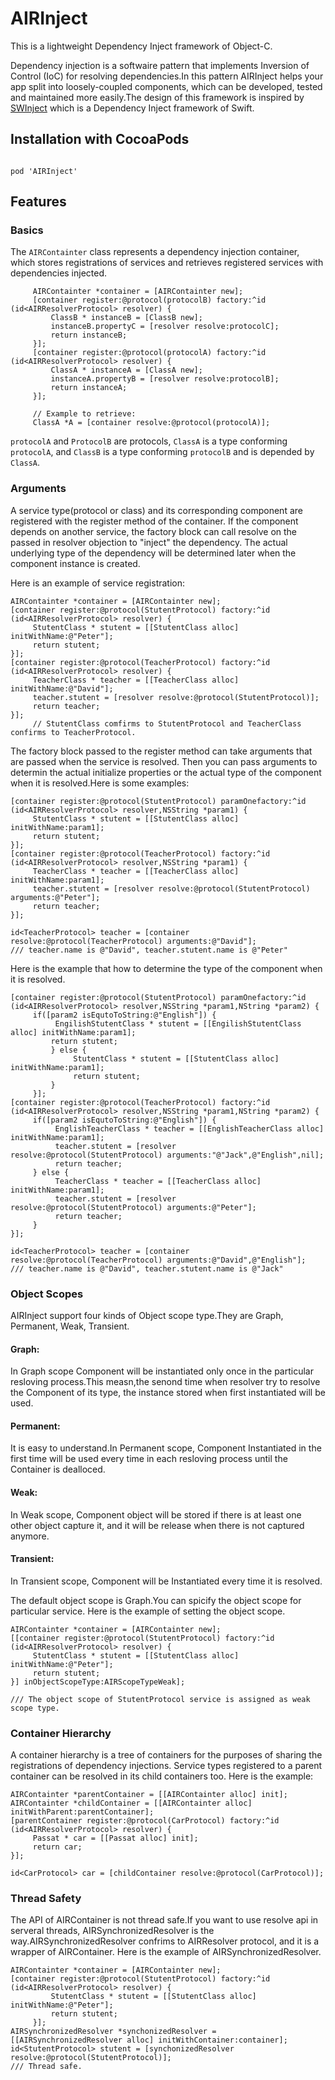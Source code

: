 # AIRInject
This is a lightweight Dependency Inject framework of Object-C.

Dependency injection is a softwaire pattern that implements Inversion of Control (IoC) for resolving dependencies.In this pattern AIRInject helps your app split into loosely-coupled components, which can be developed, tested and maintained more easily.The design of this framework is inspired by [SWInject] which is a Dependency Inject framework of Swift.

[SWinject]: https://github.com/Swinject/Swinject "SWInject"

## Installation with CocoaPods
```

pod 'AIRInject'

```

## Features

### Basics

The `AIRContainter` class represents a dependency injection container, which stores registrations of services and retrieves registered services with dependencies injected.
```Object-C
     AIRContainter *container = [AIRContainter new];
     [container register:@protocol(protocolB) factory:^id (id<AIRResolverProtocol> resolver) {
         ClassB * instanceB = [ClassB new];
         instanceB.propertyC = [resolver resolve:protocolC];
         return instanceB;
     }];
     [container register:@protocol(protocolA) factory:^id (id<AIRResolverProtocol> resolver) {
         ClassA * instanceA = [ClassA new];
         instanceA.propertyB = [resolver resolve:protocolB];
         return instanceA;
     }];
     
     // Example to retrieve:
     ClassA *A = [container resolve:@protocol(protocolA)];
```    
`protocolA` and `ProtocolB` are protocols, `ClassA` is a type conforming `protocolA`, and `ClassB` is a type conforming `protocolB` and is depended by `ClassA`.
    
### Arguments

A service type(protocol or class) and its corresponding component are registered with the register method of the container. If the component depends on another service, the factory block can call resolve on the passed in resolver objection to "inject" the dependency. The actual underlying type of the dependency will be determined later when the component instance is created.

Here is an example of service registration:

```Object-C
AIRContainter *container = [AIRContainter new];
[container register:@protocol(StutentProtocol) factory:^id (id<AIRResolverProtocol> resolver) {     
     StutentClass * stutent = [[StutentClass alloc] initWithName:@"Peter"];
     return stutent;
}];
[container register:@protocol(TeacherProtocol) factory:^id (id<AIRResolverProtocol> resolver) {
     TeacherClass * teacher = [[TeacherClass alloc] initWithName:@"David"];
     teacher.stutent = [resolver resolve:@protocol(StutentProtocol)];
     return teacher;
}];
     // StutentClass comfirms to StutentProtocol and TeacherClass confirms to TeacherProtocol.
``` 
The factory block passed to the register method can take arguments that are passed when the service is resolved. Then you can pass arguments to determin the actual initialize properties or the actual type of the component when it is resolved.Here is some examples:

```Object-C
[container register:@protocol(StutentProtocol) paramOnefactory:^id (id<AIRResolverProtocol> resolver,NSString *param1) {
     StutentClass * stutent = [[StutentClass alloc] initWithName:param1];
     return stutent;
}];
[container register:@protocol(TeacherProtocol) factory:^id (id<AIRResolverProtocol> resolver,NSString *param1) {
     TeacherClass * teacher = [[TeacherClass alloc] initWithName:param1];
     teacher.stutent = [resolver resolve:@protocol(StutentProtocol) arguments:@"Peter"];
     return teacher;
}];

id<TeacherProtocol> teacher = [container resolve:@protocol(TeacherProtocol) arguments:@"David"];
/// teacher.name is @"David", teacher.stutent.name is @"Peter"
```

Here is the example that how to determine the type of the component when it is resolved.

```Object-C
[container register:@protocol(StutentProtocol) paramOnefactory:^id (id<AIRResolverProtocol> resolver,NSString *param1,NString *param2) {
     if([param2 isEqutoToString:@"English"]) {
          EngilishStutentClass * stutent = [[EngilishStutentClass alloc] initWithName:param1];
         return stutent;
         } else {
              StutentClass * stutent = [[StutentClass alloc] initWithName:param1];
              return stutent;
         }
     }];
[container register:@protocol(TeacherProtocol) factory:^id (id<AIRResolverProtocol> resolver,NSString *param1,NString *param2) {
     if([param2 isEqutoToString:@"English"]) {
          EnglishTeacherClass * teacher = [[EnglishTeacherClass alloc] initWithName:param1];
          teacher.stutent = [resolver resolve:@protocol(StutentProtocol) arguments:"@"Jack",@"English",nil];  
          return teacher;     
     } else {
          TeacherClass * teacher = [[TeacherClass alloc] initWithName:param1]; 
          teacher.stutent = [resolver resolve:@protocol(StutentProtocol) arguments:@"Peter"];
          return teacher;
     }
}];
     
id<TeacherProtocol> teacher = [container resolve:@protocol(TeacherProtocol) arguments:@"David",@"English"];
/// teacher.name is @"David", teacher.stutent.name is @"Jack"
```

### Object Scopes

AIRInject support four kinds of Object scope type.They are Graph, Permanent, Weak, Transient.

#### Graph:
In Graph scope Component will be instantiated only once in the particular resloving process.This measn,the senond time when resolver try to resolve the Component of its type, the instance stored when first instantiated will be used.

#### Permanent:
It is easy to understand.In Permanent scope, Component Instantiated in the first time will be used every time in each resloving process until the Container is dealloced.

#### Weak:
In Weak scope, Component object will be stored if there is at least one other object capture it, and it will be release when there is not captured anymore.

#### Transient:
In Transient scope, Component will be Instantiated every time it is resolved.

The default object scope is Graph.You can spicify the object scope for particular service.
Here is the example of setting the object scope.

```Object-C
AIRContainter *container = [AIRContainter new];
[[container register:@protocol(StutentProtocol) factory:^id (id<AIRResolverProtocol> resolver) {
     StutentClass * stutent = [[StutentClass alloc] initWithName:@"Peter"];
     return stutent;
}] inObjectScopeType:AIRScopeTypeWeak];
     
/// The object scope of StutentProtocol service is assigned as weak scope type.
```

### Container Hierarchy
A container hierarchy is a tree of containers for the purposes of sharing the registrations of dependency injections. Service types registered to a parent container can be resolved in its child containers too.
Here is the example:

```Object-C
AIRContainter *parentContainer = [[AIRContainter alloc] init];
AIRContainter *childContainer = [[AIRContainter alloc] initWithParent:parentContainer];
[parentContainer register:@protocol(CarProtocol) factory:^id (id<AIRResolverProtocol> resolver) {
     Passat * car = [[Passat alloc] init];
     return car;
}];

id<CarProtocol> car = [childContainer resolve:@protocol(CarProtocol)];

```

### Thread Safety
The API of AIRContainer is not thread safe.If you want to use resolve api in serveral threads, AIRSynchronizedResolver is the way.AIRSynchronizedResolver confrims to AIRResolver protocol, and it is a wrapper of AIRContainer.
Here is the example of AIRSynchronizedResolver.
```Object-C
AIRContainter *container = [AIRContainter new];
[container register:@protocol(StutentProtocol) factory:^id (id<AIRResolverProtocol> resolver) {
         StutentClass * stutent = [[StutentClass alloc] initWithName:@"Peter"];
         return stutent;
     }];
AIRSynchronizedResolver *synchonizedResolver = [[AIRSynchronizedResolver alloc] initWithContainer:container];
id<StutentProtocol> stutent = [synchonizedResolver resolve:@protocol(StutentProtocol)];
/// Thread safe.

```
